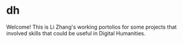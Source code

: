 # dh

Welcome! This is Li Zhang's working portolios for some projects that involved skills that could be useful in Digital Humanities.
